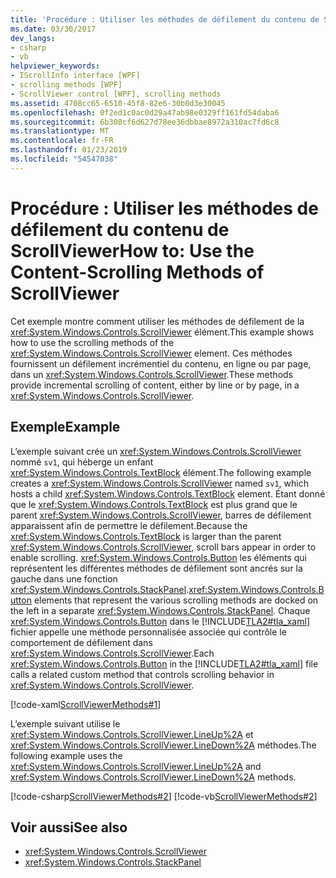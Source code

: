 ```yaml
---
title: 'Procédure : Utiliser les méthodes de défilement du contenu de ScrollViewer'
ms.date: 03/30/2017
dev_langs:
- csharp
- vb
helpviewer_keywords:
- IScrollInfo interface [WPF]
- scrolling methods [WPF]
- ScrollViewer control [WPF], scrolling methods
ms.assetid: 4708cc65-6510-45f8-82e6-30b0d3e30045
ms.openlocfilehash: 0f2ed1c0ac0d29a47ab98e0329ff161fd54daba6
ms.sourcegitcommit: 6b308cf6d627d78ee36dbbae8972a310ac7fd6c8
ms.translationtype: MT
ms.contentlocale: fr-FR
ms.lasthandoff: 01/23/2019
ms.locfileid: "54547038"
---
```

# <a name="how-to-use-the-content-scrolling-methods-of-scrollviewer"></a><span data-ttu-id="843e6-102">Procédure : Utiliser les méthodes de défilement du contenu de ScrollViewer</span><span class="sxs-lookup"><span data-stu-id="843e6-102">How to: Use the Content-Scrolling Methods of ScrollViewer</span></span>
<span data-ttu-id="843e6-103">Cet exemple montre comment utiliser les méthodes de défilement de la <xref:System.Windows.Controls.ScrollViewer> élément.</span><span class="sxs-lookup"><span data-stu-id="843e6-103">This example shows how to use the scrolling methods of the <xref:System.Windows.Controls.ScrollViewer> element.</span></span> <span data-ttu-id="843e6-104">Ces méthodes fournissent un défilement incrémentiel du contenu, en ligne ou par page, dans un <xref:System.Windows.Controls.ScrollViewer>.</span><span class="sxs-lookup"><span data-stu-id="843e6-104">These methods provide incremental scrolling of content, either by line or by page, in a <xref:System.Windows.Controls.ScrollViewer>.</span></span>  
  
## <a name="example"></a><span data-ttu-id="843e6-105">Exemple</span><span class="sxs-lookup"><span data-stu-id="843e6-105">Example</span></span>  
 <span data-ttu-id="843e6-106">L’exemple suivant crée un <xref:System.Windows.Controls.ScrollViewer> nommé `sv1`, qui héberge un enfant <xref:System.Windows.Controls.TextBlock> élément.</span><span class="sxs-lookup"><span data-stu-id="843e6-106">The following example creates a <xref:System.Windows.Controls.ScrollViewer> named `sv1`, which hosts a child <xref:System.Windows.Controls.TextBlock> element.</span></span> <span data-ttu-id="843e6-107">Étant donné que le <xref:System.Windows.Controls.TextBlock> est plus grand que le parent <xref:System.Windows.Controls.ScrollViewer>, barres de défilement apparaissent afin de permettre le défilement.</span><span class="sxs-lookup"><span data-stu-id="843e6-107">Because the <xref:System.Windows.Controls.TextBlock> is larger than the parent <xref:System.Windows.Controls.ScrollViewer>, scroll bars appear in order to enable scrolling.</span></span> <span data-ttu-id="843e6-108"><xref:System.Windows.Controls.Button> les éléments qui représentent les différentes méthodes de défilement sont ancrés sur la gauche dans une fonction <xref:System.Windows.Controls.StackPanel>.</span><span class="sxs-lookup"><span data-stu-id="843e6-108"><xref:System.Windows.Controls.Button> elements that represent the various scrolling methods are docked on the left in a separate <xref:System.Windows.Controls.StackPanel>.</span></span> <span data-ttu-id="843e6-109">Chaque <xref:System.Windows.Controls.Button> dans le [!INCLUDE[TLA2#tla_xaml](../../../../includes/tla2sharptla-xaml-md.md)] fichier appelle une méthode personnalisée associée qui contrôle le comportement de défilement dans <xref:System.Windows.Controls.ScrollViewer>.</span><span class="sxs-lookup"><span data-stu-id="843e6-109">Each <xref:System.Windows.Controls.Button> in the [!INCLUDE[TLA2#tla_xaml](../../../../includes/tla2sharptla-xaml-md.md)] file calls a related custom method that controls scrolling behavior in <xref:System.Windows.Controls.ScrollViewer>.</span></span>  
  
 [!code-xaml[ScrollViewerMethods#1](../../../../samples/snippets/csharp/VS_Snippets_Wpf/ScrollViewerMethods/CSharp/Window1.xaml#1)]  
  
 <span data-ttu-id="843e6-110">L’exemple suivant utilise le <xref:System.Windows.Controls.ScrollViewer.LineUp%2A> et <xref:System.Windows.Controls.ScrollViewer.LineDown%2A> méthodes.</span><span class="sxs-lookup"><span data-stu-id="843e6-110">The following example uses the <xref:System.Windows.Controls.ScrollViewer.LineUp%2A> and <xref:System.Windows.Controls.ScrollViewer.LineDown%2A> methods.</span></span>  
  
 [!code-csharp[ScrollViewerMethods#2](../../../../samples/snippets/csharp/VS_Snippets_Wpf/ScrollViewerMethods/CSharp/Window1.xaml.cs#2)]
 [!code-vb[ScrollViewerMethods#2](../../../../samples/snippets/visualbasic/VS_Snippets_Wpf/ScrollViewerMethods/VisualBasic/Window1.xaml.vb#2)]  
  
## <a name="see-also"></a><span data-ttu-id="843e6-111">Voir aussi</span><span class="sxs-lookup"><span data-stu-id="843e6-111">See also</span></span>
- <xref:System.Windows.Controls.ScrollViewer>
- <xref:System.Windows.Controls.StackPanel>
